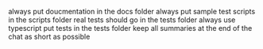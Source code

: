always put doucmentation in the docs folder
always put sample test scripts in the scripts folder
real tests should go in the tests folder
always use typescript
put tests in the tests folder
keep all summaries at the end of the chat as short as possible
